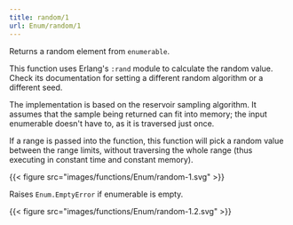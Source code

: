 ```yaml
---
title: random/1
url: Enum/random/1
---
```


Returns a random element from `enumerable`.

This function uses Erlang's `:rand` module to calculate the random value. Check its documentation for setting a different random algorithm or a different seed.

The implementation is based on the reservoir sampling algorithm. It assumes that the sample being returned can fit into memory; the input enumerable doesn't have to, as it is traversed just once.

If a range is passed into the function, this function will pick a random value between the range limits, without traversing the whole range (thus executing in constant time and constant memory).

{{< figure src="images/functions/Enum/random-1.svg" >}}

Raises `Enum.EmptyError` if enumerable is empty.

{{< figure src="images/functions/Enum/random-1.2.svg" >}}
